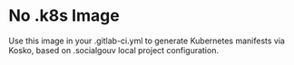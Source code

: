 # No .k8s Image

Use this image in your .gitlab-ci.yml to generate Kubernetes manifests via Kosko, based on .socialgouv local project configuration.
